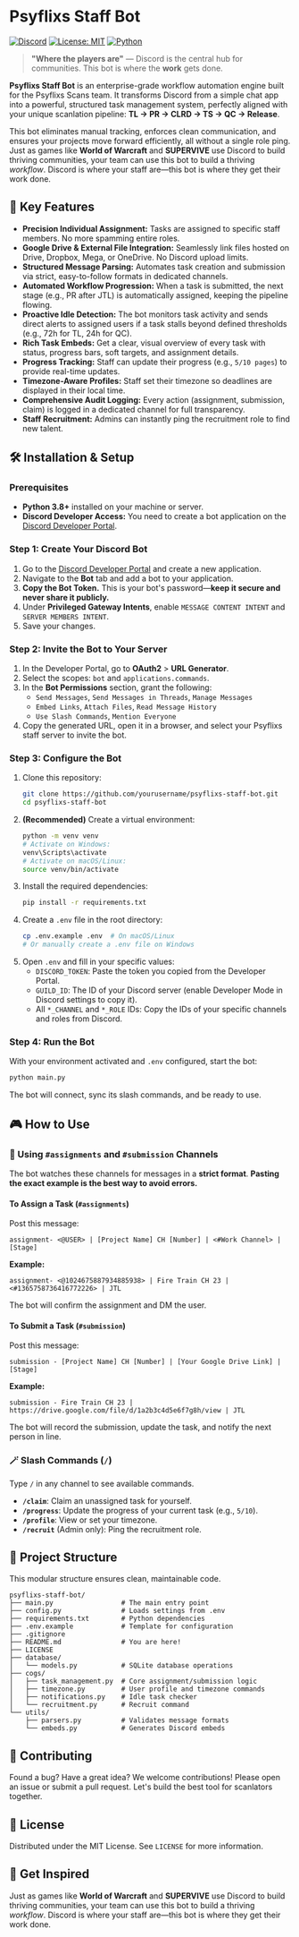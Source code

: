 
# Psyflixs Staff Bot

[![Discord](https://img.shields.io/discord/000000000000000000?color=5865F2&label=Discord&logo=discord&logoColor=white&style=for-the-badge)](YOUR_DISCORD_INVITE_LINK)
[![License: MIT](https://img.shields.io/badge/License-MIT-blue.svg?style=for-the-badge)](LICENSE)
[![Python](https://img.shields.io/badge/Python-3.8%2B-blue?logo=python&style=for-the-badge)](https://www.python.org)

> **"Where the players are"** — Discord is the central hub for communities. This bot is where the **work** gets done.

**Psyflixs Staff Bot** is an enterprise-grade workflow automation engine built for the Psyflixs Scans team. It transforms Discord from a simple chat app into a powerful, structured task management system, perfectly aligned with your unique scanlation pipeline: **TL → PR → CLRD → TS → QC → Release**.

This bot eliminates manual tracking, enforces clean communication, and ensures your projects move forward efficiently, all without a single role ping. Just as games like **World of Warcraft** and **SUPERVIVE** use Discord to build thriving communities, your team can use this bot to build a thriving *workflow*. Discord is where your staff are—this bot is where they get their work done.

## 🚀 Key Features

*   **Precision Individual Assignment:** Tasks are assigned to specific staff members. No more spamming entire roles.
*   **Google Drive & External File Integration:** Seamlessly link files hosted on Drive, Dropbox, Mega, or OneDrive. No Discord upload limits.
*   **Structured Message Parsing:** Automates task creation and submission via strict, easy-to-follow formats in dedicated channels.
*   **Automated Workflow Progression:** When a task is submitted, the next stage (e.g., PR after JTL) is automatically assigned, keeping the pipeline flowing.
*   **Proactive Idle Detection:** The bot monitors task activity and sends direct alerts to assigned users if a task stalls beyond defined thresholds (e.g., 72h for TL, 24h for QC).
*   **Rich Task Embeds:** Get a clear, visual overview of every task with status, progress bars, soft targets, and assignment details.
*   **Progress Tracking:** Staff can update their progress (e.g., `5/10 pages`) to provide real-time updates.
*   **Timezone-Aware Profiles:** Staff set their timezone so deadlines are displayed in their local time.
*   **Comprehensive Audit Logging:** Every action (assignment, submission, claim) is logged in a dedicated channel for full transparency.
*   **Staff Recruitment:** Admins can instantly ping the recruitment role to find new talent.

## 🛠️ Installation & Setup

### Prerequisites

*   **Python 3.8+** installed on your machine or server.
*   **Discord Developer Access:** You need to create a bot application on the [Discord Developer Portal](https://discord.com/developers/applications).

### Step 1: Create Your Discord Bot

1.  Go to the [Discord Developer Portal](https://discord.com/developers/applications) and create a new application.
2.  Navigate to the **Bot** tab and add a bot to your application.
3.  **Copy the Bot Token.** This is your bot's password—**keep it secure and never share it publicly.**
4.  Under **Privileged Gateway Intents**, enable `MESSAGE CONTENT INTENT` and `SERVER MEMBERS INTENT`.
5.  Save your changes.

### Step 2: Invite the Bot to Your Server

1.  In the Developer Portal, go to **OAuth2** > **URL Generator**.
2.  Select the scopes: `bot` and `applications.commands`.
3.  In the **Bot Permissions** section, grant the following:
    *   `Send Messages`, `Send Messages in Threads`, `Manage Messages`
    *   `Embed Links`, `Attach Files`, `Read Message History`
    *   `Use Slash Commands`, `Mention Everyone`
4.  Copy the generated URL, open it in a browser, and select your Psyflixs staff server to invite the bot.

### Step 3: Configure the Bot

1.  Clone this repository:
    ```bash
    git clone https://github.com/yourusername/psyflixs-staff-bot.git
    cd psyflixs-staff-bot
    ```
2.  **(Recommended)** Create a virtual environment:
    ```bash
    python -m venv venv
    # Activate on Windows:
    venv\Scripts\activate
    # Activate on macOS/Linux:
    source venv/bin/activate
    ```
3.  Install the required dependencies:
    ```bash
    pip install -r requirements.txt
    ```
4.  Create a `.env` file in the root directory:
    ```bash
    cp .env.example .env  # On macOS/Linux
    # Or manually create a .env file on Windows
    ```
5.  Open `.env` and fill in your specific values:
    *   `DISCORD_TOKEN`: Paste the token you copied from the Developer Portal.
    *   `GUILD_ID`: The ID of your Discord server (enable Developer Mode in Discord settings to copy it).
    *   All `*_CHANNEL` and `*_ROLE` IDs: Copy the IDs of your specific channels and roles from Discord.

### Step 4: Run the Bot

With your environment activated and `.env` configured, start the bot:
```bash
python main.py
```
The bot will connect, sync its slash commands, and be ready to use.

## 🎮 How to Use

### 📜 Using `#assignments` and `#submission` Channels

The bot watches these channels for messages in a **strict format**. **Pasting the exact example is the best way to avoid errors.**

#### To Assign a Task (`#assignments`)
Post this message:
```
assignment- <@USER> | [Project Name] CH [Number] | <#Work Channel> | [Stage]
```
**Example:**
```
assignment- <@1024675887934885938> | Fire Train CH 23 | <#1365758736416772226> | JTL
```
The bot will confirm the assignment and DM the user.

#### To Submit a Task (`#submission`)
Post this message:
```
submission - [Project Name] CH [Number] | [Your Google Drive Link] | [Stage]
```
**Example:**
```
submission - Fire Train CH 23 | https://drive.google.com/file/d/1a2b3c4d5e6f7g8h/view | JTL
```
The bot will record the submission, update the task, and notify the next person in line.

### 🪄 Slash Commands (`/`)

Type `/` in any channel to see available commands.

*   **`/claim`**: Claim an unassigned task for yourself.
*   **`/progress`**: Update the progress of your current task (e.g., `5/10`).
*   **`/profile`**: View or set your timezone.
*   **`/recruit`** (Admin only): Ping the recruitment role.

## 📁 Project Structure

This modular structure ensures clean, maintainable code.

```
psyflixs-staff-bot/
├── main.py                 # The main entry point
├── config.py               # Loads settings from .env
├── requirements.txt        # Python dependencies
├── .env.example            # Template for configuration
├── .gitignore
├── README.md               # You are here!
├── LICENSE
├── database/
│   └── models.py           # SQLite database operations
├── cogs/
│   ├── task_management.py  # Core assignment/submission logic
│   ├── timezone.py         # User profile and timezone commands
│   ├── notifications.py    # Idle task checker
│   └── recruitment.py      # Recruit command
└── utils/
    ├── parsers.py          # Validates message formats
    └── embeds.py           # Generates Discord embeds
```

## 🤝 Contributing

Found a bug? Have a great idea? We welcome contributions! Please open an issue or submit a pull request. Let's build the best tool for scanlators together.

## 📄 License

Distributed under the MIT License. See `LICENSE` for more information.

## 💬 Get Inspired

Just as games like **World of Warcraft** and **SUPERVIVE** use Discord to build thriving communities, your team can use this bot to build a thriving *workflow*. Discord is where your staff are—this bot is where they get their work done.
```
